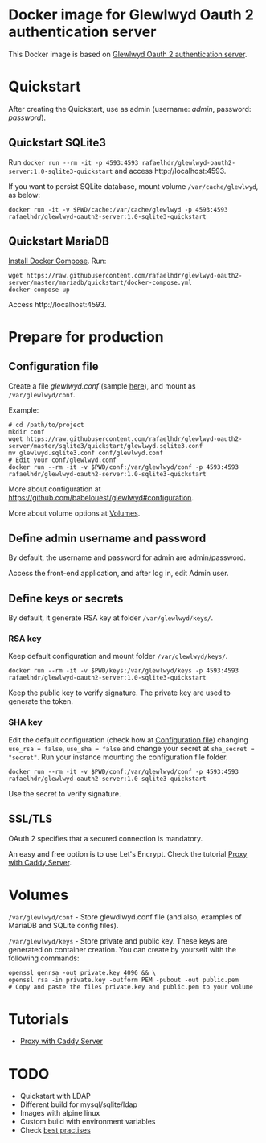 # Docker image for Glewlwyd Oauth 2 authentication server

This Docker image is based on [Glewlwyd Oauth 2 authentication server](https://github.com/babelouest/glewlwyd).

# Quickstart

After creating the Quickstart, use as admin (username: *admin*, password: *password*).

## Quickstart SQLite3

Run `docker run --rm -it -p 4593:4593 rafaelhdr/glewlwyd-oauth2-server:1.0-sqlite3-quickstart` and access http://localhost:4593.

If you want to persist SQLite database, mount volume `/var/cache/glewlwyd`, as below:

`docker run -it -v $PWD/cache:/var/cache/glewlwyd -p 4593:4593 rafaelhdr/glewlwyd-oauth2-server:1.0-sqlite3-quickstart`

## Quickstart MariaDB

[Install Docker Compose](https://docs.docker.com/compose/install/). Run:

```
wget https://raw.githubusercontent.com/rafaelhdr/glewlwyd-oauth2-server/master/mariadb/quickstart/docker-compose.yml
docker-compose up
```

Access http://localhost:4593.

# Prepare for production

## Configuration file

Create a file *glewlwyd.conf* (sample [here](https://github.com/babelouest/glewlwyd/blob/master/glewlwyd.conf.sample)), and mount as `/var/glewlwyd/conf`.

Example:

```
# cd /path/to/project
mkdir conf
wget https://raw.githubusercontent.com/rafaelhdr/glewlwyd-oauth2-server/master/sqlite3/quickstart/glewlwyd.sqlite3.conf
mv glewlwyd.sqlite3.conf conf/glewlwyd.conf
# Edit your conf/glewlwyd.conf
docker run --rm -it -v $PWD/conf:/var/glewlwyd/conf -p 4593:4593 rafaelhdr/glewlwyd-oauth2-server:1.0-sqlite3-quickstart
```

More about configuration at https://github.com/babelouest/glewlwyd#configuration.

More about volume options at [Volumes](#volumes).

## Define admin username and password

By default, the username and password for admin are admin/password.

Access the front-end application, and after log in, edit Admin user.

## Define keys or secrets

By default, it generate RSA key at folder `/var/glewlwyd/keys/`.

### RSA key

Keep default configuration and mount folder `/var/glewlwyd/keys/`.

```
docker run --rm -it -v $PWD/keys:/var/glewlwyd/keys -p 4593:4593 rafaelhdr/glewlwyd-oauth2-server:1.0-sqlite3-quickstart
```

Keep the public key to verify signature. The private key are used to generate the token.

### SHA key

Edit the default configuration (check how at [Configuration file](#configuration-file)) changing `use_rsa = false`, `use_sha = false` and change your secret at `sha_secret = "secret"`. Run your instance mounting the configuration file folder.

```
docker run --rm -it -v $PWD/conf:/var/glewlwyd/conf -p 4593:4593 rafaelhdr/glewlwyd-oauth2-server:1.0-sqlite3-quickstart
```

Use the secret to verify signature.

## SSL/TLS

OAuth 2 specifies that a secured connection is mandatory.

An easy and free option is to use Let's Encrypt. Check the tutorial [Proxy with Caddy Server](https://github.com/rafaelhdr/glewlwyd-oauth2-server/blob/master/tutorials/proxy-with-caddy-server.md).

# Volumes

`/var/glewlwyd/conf` - Store glewdlwyd.conf file (and also, examples of MariaDB and SQLite config files).

`/var/glewlwyd/keys` - Store private and public key. These keys are generated on container creation. You can create by yourself with the following commands:

```
openssl genrsa -out private.key 4096 && \
openssl rsa -in private.key -outform PEM -pubout -out public.pem
# Copy and paste the files private.key and public.pem to your volume
```

# Tutorials

- [Proxy with Caddy Server](https://github.com/rafaelhdr/glewlwyd-oauth2-server/blob/master/tutorials/proxy-with-caddy-server.md)

# TODO

- Quickstart with LDAP
- Different build for mysql/sqlite/ldap
- Images with alpine linux
- Custom build with environment variables
- Check [best practises](https://docs.docker.com/engine/userguide/eng-image/dockerfile_best-practices/)
